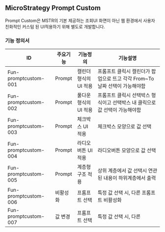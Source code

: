## MicroStrategy Prompt Custom
Prompt Custom은 MSTR의 기본 제공하는 조회UI 화면이 아닌 웹 환경에서 사용자 친화적인 커스텀 된 UI적용하기 위해 별도로 개발합니다. 
### 기능 정의서
|ID|주요기능|기능정의|기능설명|
|---------------------------------------|---------------------------------------|---------------------------------------|---------------------------------------|
|Fun-promptcustom-001|Prompt|캘린더형식의 UI 적용|프롬프트 클릭시 캘린더가 팝업으로 뜨고 각각 From~To 날짜 선택이 가능해야함|
|Fun-promptcustom-002|Prompt|풀다운형식의 UI 적용|프롬프트 클릭시 선택박스 형식이고 선택박스 내 클릭으로 값 선택이 가능해야함|
|Fun-promptcustom-003|Prompt|체크박스 UI 적용|체크박스 모양으로 값 선택|
|Fun-promptcustom-004|Prompt|라디오버튼 UI 적용|라디오버튼 모양으로 값 선택|
|Fun-promptcustom-005|Prompt|계층형 구조 적용|상위 계층에서 값 선택시 연관된 내용이 하위계층에서 출력|
|Fun-promptcustom-006|비활성화|프롬프트 선택|특정 값 선택 시, 다른 프롬프트 비활성화|
|Fun-promptcustom-007|값 변경|프롬프트 선택|특정 값 선택 시, 다른|
